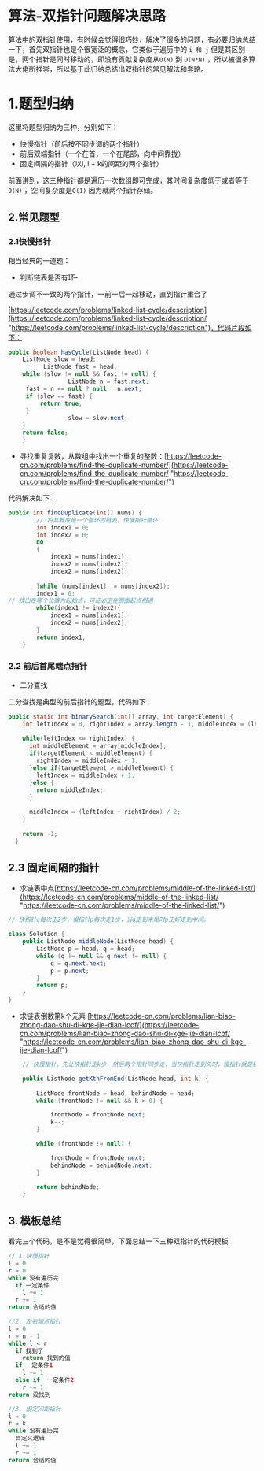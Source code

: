 # 算法-双指针问题解决思路

算法中的双指针使用，有时候会觉得很巧妙，解决了很多的问题，有必要归纳总结一下，首先双指针也是个很宽泛的概念，它类似于遍历中的 `i 和 j` 但是其区别是，两个指针是同时移动的，即没有贡献复杂度从`O(N)` 到 `O(N*N)` ，所以被很多算法大佬所推崇，所以基于此归纳总结出双指针的常见解法和套路。

# 1.题型归纳

这里将题型归纳为三种，分别如下：

-   快慢指针（前后按不同步调的两个指针）
-   前后双端指针（一个在首，一个在尾部，向中间靠拢）
-   固定间隔的指针（以i, i + k的间距的两个指针）

前面讲到，这三种指针都是遍历一次数组即可完成，其时间复杂度低于或者等于`O(N)` ，空间复杂度是`O(1)` 因为就两个指针存储。

## 2.常见题型

### 2.1快慢指针

相当经典的一道题：

-   判断链表是否有环-

通过步调不一致的两个指针，一前一后一起移动，直到指针重合了

[https://leetcode.com/problems/linked-list-cycle/description](https://leetcode.com/problems/linked-list-cycle/description/ "https://leetcode.com/problems/linked-list-cycle/description")，代码片段如下：

```java
public boolean hasCycle(ListNode head) {
    ListNode slow = head;
          ListNode fast = head;
    while (slow != null && fast != null) {
                 ListNode n = fast.next;
     fast = n == null ? null : n.next;
     if (slow == fast) {
         return true;
     }
                 slow = slow.next;
    }
    return false;
    }
```

-   寻找重复复数，从数组中找出一个重复的整数：[https://leetcode-cn.com/problems/find-the-duplicate-number/](https://leetcode-cn.com/problems/find-the-duplicate-number/ "https://leetcode-cn.com/problems/find-the-duplicate-number/")

代码解决如下：

```java
public int findDuplicate(int[] nums) {
        // 将其看成是一个循环的链表，快慢指针循环
        int index1 = 0;
        int index2 = 0;
        do
        {
            index1 = nums[index1];
            index2 = nums[index2];
            index2 = nums[index2];
            
        }while (nums[index1] != nums[index2]);
        index1 = 0;
// 找出在哪个位置为起始点，可证必定在圆圈起点相遇
        while(index1 != index2){
            index1 = nums[index1];
            index2 = nums[index2];
        }
        return index1;
    }
```

### 2.2 前后首尾端点指针

-   二分查找

二分查找是典型的前后指针的题型，代码如下：

```java
public static int binarySearch(int[] array, int targetElement) {
    int leftIndex = 0, rightIndex = array.length - 1, middleIndex = (leftIndex + rightIndex) / 2;
    
    while(leftIndex <= rightIndex) {
      int middleElement = array[middleIndex];
      if(targetElement < middleElement) {
        rightIndex = middleIndex - 1;
      }else if(targetElement > middleElement) {
        leftIndex = middleIndex + 1;
      }else {
        return middleIndex;
      }
      
      middleIndex = (leftIndex + rightIndex) / 2;
    }
    
    return -1;
  }

```

## 2.3 固定间隔的指针

-   求链表中点[https://leetcode-cn.com/problems/middle-of-the-linked-list/](https://leetcode-cn.com/problems/middle-of-the-linked-list/ "https://leetcode-cn.com/problems/middle-of-the-linked-list/")

```java
// 快指针q每次走2步，慢指针p每次走1步，当q走到末尾时p正好走到中间。

class Solution {
    public ListNode middleNode(ListNode head) {
        ListNode p = head, q = head;
        while (q != null && q.next != null) {
            q = q.next.next;
            p = p.next;
        }
        return p;
    }
}
```

-   求链表倒数第k个元素 [https://leetcode-cn.com/problems/lian-biao-zhong-dao-shu-di-kge-jie-dian-lcof/](https://leetcode-cn.com/problems/lian-biao-zhong-dao-shu-di-kge-jie-dian-lcof/ "https://leetcode-cn.com/problems/lian-biao-zhong-dao-shu-di-kge-jie-dian-lcof/")

```java
    // 快慢指针，先让快指针走k步，然后两个指针同步走，当快指针走到头时，慢指针就是链表倒数第k个节点。

    public ListNode getKthFromEnd(ListNode head, int k) {
        
        ListNode frontNode = head, behindNode = head;
        while (frontNode != null && k > 0) {

            frontNode = frontNode.next;
            k--;
        }

        while (frontNode != null) {

            frontNode = frontNode.next;
            behindNode = behindNode.next;
        }

        return behindNode;
    }
```

## 3. 模板总结

看完三个代码，是不是觉得很简单，下面总结一下三种双指针的代码模板

```java
// 1.快慢指针
l = 0
r = 0
while 没有遍历完
  if 一定条件
    l += 1
  r += 1
return 合适的值

//2. 左右端点指针
l = 0
r = n - 1
while l < r
  if 找到了
    return 找到的值
  if 一定条件1
    l += 1
  else if  一定条件2
    r -= 1
return 没找到

//3. 固定间距指针
l = 0
r = k
while 没有遍历完
  自定义逻辑
  l += 1
  r += 1
return 合适的值
```
